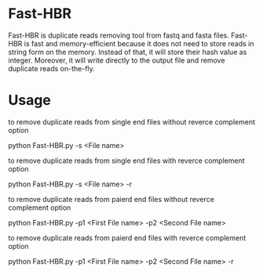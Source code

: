 # Fast-HBR
Fast-HBR is duplicate reads removing tool from fastq and fasta files.
Fast-HBR is fast and memory-efficient because it does not need to store reads in string form on the memory. Instead of that, it will store their hash value as integer. Moreover, it will write directly to the output file and remove duplicate reads on-the-fly.

# Usage 

to remove duplicate reads from single end files without reverce complement option

python Fast-HBR.py -s \<File name\> 
  
  
 to remove duplicate reads from single end files with reverce complement option

python Fast-HBR.py -s \<File name\> -r
  
  
to remove duplicate reads from paierd end files without reverce complement option

python Fast-HBR.py -p1 \<First File name\> -p2 \<Second File name\>
  
  
 to remove duplicate reads from paierd end files with reverce complement option

python Fast-HBR.py -p1 \<First File name\> -p2 \<Second File name\> -r

